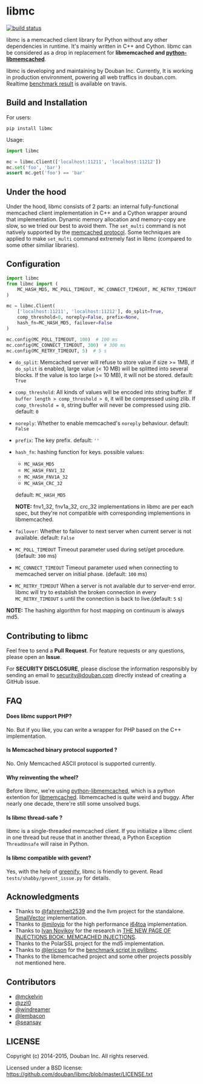 # libmc

[![build status](https://travis-ci.org/douban/libmc.png)](https:/travis-ci.org/douban/libmc)

libmc is a memcached client library for Python without any other dependencies in runtime.
It's mainly written in C++ and Cython. libmc can be considered as a drop in replacement for
**libmemcached and [python-libmemcached](https://github.com/douban/python-libmemcached)**.

libmc is developing and maintaining by Douban Inc. Currently, It is working in production environment, 
powering all web traffics in douban.com.
Realtime [benchmark result](https://travis-ci.org/douban/libmc/builds/57124335#L1611) is available on travis.


## Build and Installation

For users:

    pip install libmc

Usage:

```python
import libmc

mc = libmc.Client(['localhost:11211', 'localhost:11212'])
mc.set('foo', 'bar')
assert mc.get('foo') == 'bar'
```

## Under the hood

Under the hood, libmc consists of 2 parts: an internal fully-functional memcached client
implementation in C++ and a Cython wrapper around that implementation.
Dynamic memory allocation and memory-copy are slow, so we tried our best to avoid them.
The `set_multi` command is not natively supported by the [memcached protocol](https://github.com/memcached/memcached/blob/master/doc/protocol.txt).
Some techniques are applied to make `set_multi` command extremely fast in libmc
(compared to some other similiar libraries).


## Configuration

```python
import libmc
from libmc import (
    MC_HASH_MD5, MC_POLL_TIMEOUT, MC_CONNECT_TIMEOUT, MC_RETRY_TIMEOUT
)

mc = libmc.Client(
    ['localhost:11211', 'localhost:11212'], do_split=True,
    comp_threshold=0, noreply=False, prefix=None,
    hash_fn=MC_HASH_MD5, failover=False
)

mc.config(MC_POLL_TIMEOUT, 100)  # 100 ms
mc.config(MC_CONNECT_TIMEOUT, 300)  # 300 ms
mc.config(MC_RETRY_TIMEOUT, 5)  # 5 s
```

- `do_split`: Memcached server will refuse to store value if size >= 1MB,
   if `do_split` is enabled, large value (< 10 MB) will be splitted into
   several blocks. If the value is too large (>= 10 MB), it will not be stored.
   default: `True`
- `comp_threshold`: All kinds of values will be encoded into string buffer.
   If `buffer length > comp_threshold > 0`, it will be compressed using zlib.
   If `comp_threshold = 0`, string buffer will never be compressed using zlib.
   default: `0`
- `noreply`: Whether to enable memcached's `noreply` behaviour.
   default: `False`
- `prefix`: The key prefix. default: `''`
- `hash_fn`: hashing function for keys. possible values:

    + `MC_HASH_MD5`
    + `MC_HASH_FNV1_32`
    + `MC_HASH_FNV1A_32`
    + `MC_HASH_CRC_32`

    default: `MC_HASH_MD5`

    **NOTE:** fnv1_32, fnv1a_32, crc_32 implementations in libmc are per each spec,
    but they're not compatible with corresponding implementions in libmemcached.

- `failover`: Whether to failover to next server when current server is not available.
  default: `False`

- `MC_POLL_TIMEOUT` Timeout parameter used during set/get procedure. (default: `300` ms)
- `MC_CONNECT_TIMEOUT` Timeout parameter used when connecting to memcached server on initial phase. (default: `100` ms)
- `MC_RETRY_TIMEOUT` When a server is not available dur to server-end error. libmc will try to
  establish the broken connection in every `MC_RETRY_TIMEOUT` s until the connection is back to live.(default: `5` s)

**NOTE:** The hashing algorithm for host mapping on continuum is always md5.

## Contributing to libmc

Feel free to send a **Pull Request**. For feature requests or any questions, please open an **Issue**.

For **SECURITY DISCLOSURE**, please disclose the information responsibly by sending an email to security@douban.com directly instead of creating a GitHub issue.


## FAQ

#### Does libmc support PHP?

No. But if you like, you can write a wrapper for PHP based on the C++ implementation.

#### Is Memcached binary protocol supported ?

No. Only Memcached ASCII protocol is supported currently.

#### Why reinventing the wheel?

Before libmc, we're using [python-libmemcached](https://github.com/douban/python-libmemcached),
which is a python extention for [libmemcached](http://libmemcached.org/libMemcached.html).
libmemcached is quite weird and buggy. After nearly one decade, there're still some unsolved bugs.

#### Is libmc thread-safe ?

libmc is a single-threaded memcached client. If you initialize a libmc client in one thread but reuse that in another thread,
a Python Exception `ThreadUnsafe` will raise in Python.


#### Is libmc compatible with gevent?
Yes, with the help of [greenify](https://github.com/douban/greenify), libmc is friendly to gevent.
Read `tests/shabby/gevent_issue.py` for details.


## Acknowledgments

- Thanks to [@fahrenheit2539](https://github.com/fahrenheit2539) and the llvm project for the standalone.
  [SmallVector](http://fahrenheit2539.blogspot.com/2012/06/introduction-in-depths-look-at.html) implementation.
- Thanks to [@miloyip](https://github.com/miloyip) for the high performance [i64toa](https://github.com/miloyip/itoa-benchmark) implementation.
- Thanks to [Ivan Novikov](https://twitter.com/d0znpp) for the research in [THE NEW PAGE OF INJECTIONS BOOK: MEMCACHED INJECTIONS](https://www.blackhat.com/us-14/briefings.html#the-new-page-of-injections-book-memcached-injections).
- Thanks to the PolarSSL project for the md5 implementation.
- Thanks to [@lericson](https://github.com/lericson) for the [benchmark script in pylibmc](https://github.com/lericson/pylibmc/blob/master/bin/runbench.py).
- Thanks to the libmemcached project and some other projects possibly not mentioned here.


## Contributors

- [@mckelvin](https://github.com/mckelvin)
- [@zzl0](https://github.com/zzl0)
- [@windreamer](https://github.com/windreamer)
- [@lembacon](https://github.com/lembacon)
- [@seansay](https://github.com/seansay)


## LICENSE

Copyright (c) 2014-2015, Douban Inc. All rights reserved.

Licensed under a BSD license: https://github.com/douban/libmc/blob/master/LICENSE.txt
